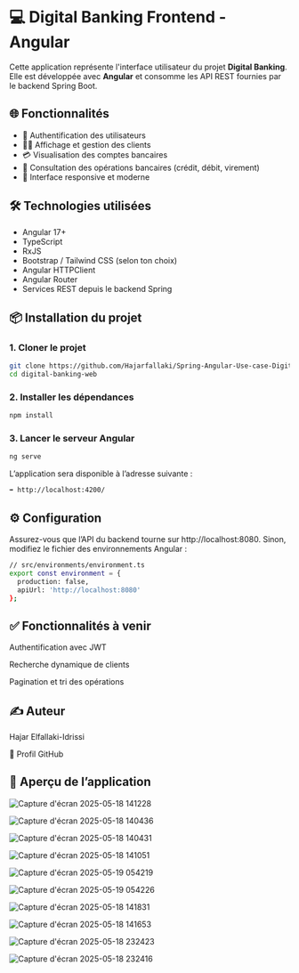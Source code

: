 # 💻 Digital Banking Frontend - Angular

Cette application représente l'interface utilisateur du projet **Digital Banking**. Elle est développée avec **Angular** et consomme les API REST fournies par le backend Spring Boot.

## 🌐 Fonctionnalités

- 🔐 Authentification des utilisateurs
- 👨‍💼 Affichage et gestion des clients
- 💳 Visualisation des comptes bancaires
- 💸 Consultation des opérations bancaires (crédit, débit, virement)
- 📱 Interface responsive et moderne

## 🛠️ Technologies utilisées

- Angular 17+
- TypeScript
- RxJS
- Bootstrap / Tailwind CSS (selon ton choix)
- Angular HTTPClient
- Angular Router
- Services REST depuis le backend Spring

## 📦 Installation du projet

### 1. Cloner le projet

```bash
git clone https://github.com/Hajarfallaki/Spring-Angular-Use-case-Digital-Banking---Angular-.git
cd digital-banking-web
```

### 2. Installer les dépendances

```bash
npm install
```

### 3. Lancer le serveur Angular

```bash
ng serve
```

L’application sera disponible à l’adresse suivante :

```bash
➡️ http://localhost:4200/
```

## ⚙️ Configuration
Assurez-vous que l’API du backend tourne sur  http://localhost:8080.
Sinon, modifiez le fichier des environnements Angular :

```bash
// src/environments/environment.ts
export const environment = {
  production: false,
  apiUrl: 'http://localhost:8080'
};
```

## ✅ Fonctionnalités à venir
 Authentification avec JWT

 Recherche dynamique de clients

 Pagination et tri des opérations

## ✍️ Auteur
Hajar Elfallaki-Idrissi

🔗 Profil GitHub


## 📄 Aperçu de l’application

![Capture d'écran 2025-05-18 141228](https://github.com/user-attachments/assets/b0856c80-0c24-48bc-8e1d-f55480c4fd2f)

![Capture d'écran 2025-05-18 140436](https://github.com/user-attachments/assets/58545537-c721-48f8-a0f7-e8505894047a)

![Capture d'écran 2025-05-18 140431](https://github.com/user-attachments/assets/98175f39-f189-49ec-8284-69524a44fae0)

![Capture d'écran 2025-05-18 141051](https://github.com/user-attachments/assets/9f21cd9d-38bb-45f6-b81d-63d9ca2d39f5)

![Capture d'écran 2025-05-19 054219](https://github.com/user-attachments/assets/dbf4d39e-a9dc-47cf-a016-2b92cbefe420)

![Capture d'écran 2025-05-19 054226](https://github.com/user-attachments/assets/bd61fc72-0dba-4268-9791-88d45e7e0372)

![Capture d'écran 2025-05-18 141831](https://github.com/user-attachments/assets/27a942a1-c27c-42c6-9ae4-8325663898c3)

![Capture d'écran 2025-05-18 141653](https://github.com/user-attachments/assets/d35f7395-4f1f-49ae-8925-b5d1dd3bafef)

![Capture d'écran 2025-05-18 232423](https://github.com/user-attachments/assets/34dfe510-54a5-4e71-a249-a95f1074c9e2)


![Capture d'écran 2025-05-18 232416](https://github.com/user-attachments/assets/e22baee4-3bf0-4e6d-af09-293747007836)
